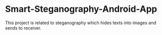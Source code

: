 # Smart-Steganography-Android-App
This project is related to steganography which hides texts into images and sends to receiver.
